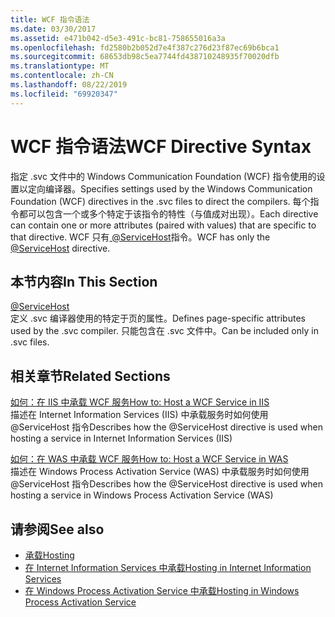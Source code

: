 ```yaml
---
title: WCF 指令语法
ms.date: 03/30/2017
ms.assetid: e471b042-d5e3-491c-bc81-758655016a3a
ms.openlocfilehash: fd2580b2b052d7e4f387c276d23f87ec69b6bca1
ms.sourcegitcommit: 68653db98c5ea7744fd438710248935f70020dfb
ms.translationtype: MT
ms.contentlocale: zh-CN
ms.lasthandoff: 08/22/2019
ms.locfileid: "69920347"
---
```

# <a name="wcf-directive-syntax"></a><span data-ttu-id="bef87-102">WCF 指令语法</span><span class="sxs-lookup"><span data-stu-id="bef87-102">WCF Directive Syntax</span></span>
<span data-ttu-id="bef87-103">指定 .svc 文件中的 Windows Communication Foundation (WCF) 指令使用的设置以定向编译器。</span><span class="sxs-lookup"><span data-stu-id="bef87-103">Specifies settings used by the Windows Communication Foundation (WCF) directives in the .svc files to direct the compilers.</span></span> <span data-ttu-id="bef87-104">每个指令都可以包含一个或多个特定于该指令的特性（与值成对出现）。</span><span class="sxs-lookup"><span data-stu-id="bef87-104">Each directive can contain one or more attributes (paired with values) that are specific to that directive.</span></span> <span data-ttu-id="bef87-105">WCF 只有[ \@ServiceHost](servicehost.md)指令。</span><span class="sxs-lookup"><span data-stu-id="bef87-105">WCF has only the [\@ServiceHost](servicehost.md) directive.</span></span>  
  
## <a name="in-this-section"></a><span data-ttu-id="bef87-106">本节内容</span><span class="sxs-lookup"><span data-stu-id="bef87-106">In This Section</span></span>  
 [@ServiceHost](servicehost.md)  
 <span data-ttu-id="bef87-107">定义 .svc 编译器使用的特定于页的属性。</span><span class="sxs-lookup"><span data-stu-id="bef87-107">Defines page-specific attributes used by the .svc compiler.</span></span> <span data-ttu-id="bef87-108">只能包含在 .svc 文件中。</span><span class="sxs-lookup"><span data-stu-id="bef87-108">Can be included only in .svc files.</span></span>  
  
## <a name="related-sections"></a><span data-ttu-id="bef87-109">相关章节</span><span class="sxs-lookup"><span data-stu-id="bef87-109">Related Sections</span></span>  
 [<span data-ttu-id="bef87-110">如何：在 IIS 中承载 WCF 服务</span><span class="sxs-lookup"><span data-stu-id="bef87-110">How to: Host a WCF Service in IIS</span></span>](../../../wcf/feature-details/how-to-host-a-wcf-service-in-iis.md)  
 <span data-ttu-id="bef87-111">描述在 Internet Information Services (IIS) 中承载服务时如何使用 @ServiceHost 指令</span><span class="sxs-lookup"><span data-stu-id="bef87-111">Describes how the @ServiceHost directive is used when hosting a service in Internet Information Services (IIS)</span></span>  
  
 [<span data-ttu-id="bef87-112">如何：在 WAS 中承载 WCF 服务</span><span class="sxs-lookup"><span data-stu-id="bef87-112">How to: Host a WCF Service in WAS</span></span>](../../../wcf/feature-details/how-to-host-a-wcf-service-in-was.md)  
 <span data-ttu-id="bef87-113">描述在 Windows Process Activation Service (WAS) 中承载服务时如何使用 @ServiceHost 指令</span><span class="sxs-lookup"><span data-stu-id="bef87-113">Describes how the @ServiceHost directive is used when hosting a service in Windows Process Activation Service (WAS)</span></span>  
  
## <a name="see-also"></a><span data-ttu-id="bef87-114">请参阅</span><span class="sxs-lookup"><span data-stu-id="bef87-114">See also</span></span>

- [<span data-ttu-id="bef87-115">承载</span><span class="sxs-lookup"><span data-stu-id="bef87-115">Hosting</span></span>](../../../wcf/feature-details/hosting.md)
- [<span data-ttu-id="bef87-116">在 Internet Information Services 中承载</span><span class="sxs-lookup"><span data-stu-id="bef87-116">Hosting in Internet Information Services</span></span>](../../../wcf/feature-details/hosting-in-internet-information-services.md)
- [<span data-ttu-id="bef87-117">在 Windows Process Activation Service 中承载</span><span class="sxs-lookup"><span data-stu-id="bef87-117">Hosting in Windows Process Activation Service</span></span>](../../../wcf/feature-details/hosting-in-windows-process-activation-service.md)
